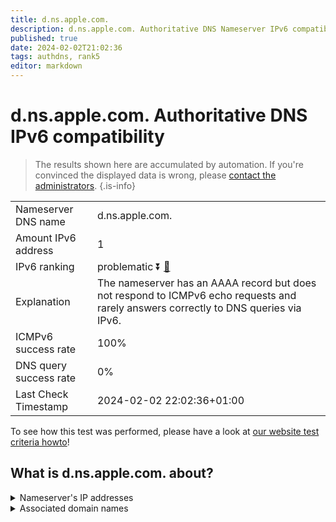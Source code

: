 ```yaml
---
title: d.ns.apple.com.
description: d.ns.apple.com. Authoritative DNS Nameserver IPv6 compatibility
published: true
date: 2024-02-02T21:02:36
tags: authdns, rank5
editor: markdown
---
```


# d.ns.apple.com. Authoritative DNS IPv6 compatibility

> The results shown here are accumulated by automation. If you're convinced the displayed data is wrong, please [contact the administrators](/howto/chat). 
{.is-info}




|   |   |
| - | - |
| Nameserver DNS name | d.ns.apple.com.
| Amount IPv6 address | 1
| IPv6 ranking | problematic :arrow_double_down: [🔗](/howto/ranking) |
| Explanation | The nameserver has an AAAA record but does not respond to ICMPv6 echo requests and rarely answers correctly to DNS queries via IPv6. |
| ICMPv6 success rate | 100%|
| DNS query success rate | 0% |
| Last Check Timestamp | 2024-02-02 22:02:36+01:00 |

To see how this test was performed, please have a look at [our website test criteria howto](/howto/testcriteria/authdns)!


## What is d.ns.apple.com. about?




<details>
<summary>Nameserver's IP addresses</summary>

2620:171:801:714::1

</details>



<details>
<summary>Associated domain names</summary>

music.apple.com

www.apple.com

</details>
